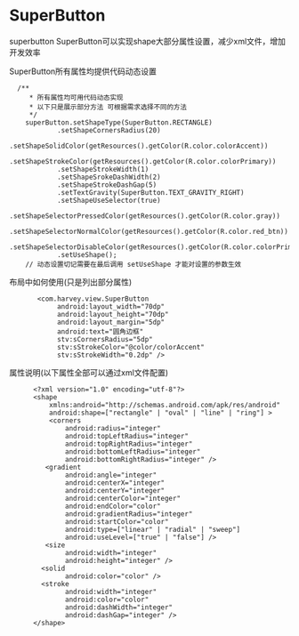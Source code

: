 # SuperButton
superbutton
 SuperButton可以实现shape大部分属性设置，减少xml文件，增加开发效率
 
 SuperButton所有属性均提供代码动态设置

      /**
         * 所有属性均可用代码动态实现
         * 以下只是展示部分方法 可根据需求选择不同的方法
         */
        superButton.setShapeType(SuperButton.RECTANGLE)
                .setShapeCornersRadius(20)
                .setShapeSolidColor(getResources().getColor(R.color.colorAccent))
                .setShapeStrokeColor(getResources().getColor(R.color.colorPrimary))
                .setShapeStrokeWidth(1)
                .setShapeSrokeDashWidth(2)
                .setShapeStrokeDashGap(5)
                .setTextGravity(SuperButton.TEXT_GRAVITY_RIGHT)
                .setShapeUseSelector(true)
                .setShapeSelectorPressedColor(getResources().getColor(R.color.gray))
                .setShapeSelectorNormalColor(getResources().getColor(R.color.red_btn))
                .setShapeSelectorDisableColor(getResources().getColor(R.color.colorPrimary))
                .setUseShape();
        // 动态设置切记需要在最后调用 setUseShape 才能对设置的参数生效

布局中如何使用(只是列出部分属性)

           <com.harvey.view.SuperButton
                android:layout_width="70dp"
                android:layout_height="70dp"
                android:layout_margin="5dp"
                android:text="圆角边框"
                stv:sCornersRadius="5dp"
                stv:sStrokeColor="@color/colorAccent"
                stv:sStrokeWidth="0.2dp" />

属性说明(以下属性全部可以通过xml文件配置)

          <?xml version="1.0" encoding="utf-8"?>
          <shape
              xmlns:android="http://schemas.android.com/apk/res/android"
              android:shape=["rectangle" | "oval" | "line" | "ring"] >
              <corners
                  android:radius="integer"
                  android:topLeftRadius="integer"
                  android:topRightRadius="integer"
                  android:bottomLeftRadius="integer"
                  android:bottomRightRadius="integer" />
             <gradient
                  android:angle="integer"
                  android:centerX="integer"
                  android:centerY="integer"
                  android:centerColor="integer"
                  android:endColor="color"
                  android:gradientRadius="integer"
                  android:startColor="color"
                  android:type=["linear" | "radial" | "sweep"]
                  android:useLevel=["true" | "false"] />
             <size
                  android:width="integer"
                  android:height="integer" />
            <solid
                  android:color="color" />
            <stroke
                  android:width="integer"
                  android:color="color"
                  android:dashWidth="integer"
                  android:dashGap="integer" />
          </shape>
